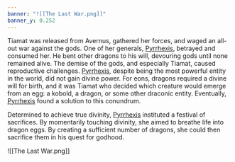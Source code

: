 ```yaml
---
banner: "![[The Last War.png]]"
banner_y: 0.252
---
```

Tiamat was released from Avernus, gathered her forces, and waged an all-out war against the gods. One of her generals, [Pyrrhexis](Pyrrhexis.md), betrayed and consumed her. He bent other dragons to his will, devouring gods until none remained alive. The demise of the gods, and especially Tiamat, caused reproductive challenges. [Pyrrhexis](Pyrrhexis.md), despite being the most powerful entity in the world, did not gain divine power. For eons, dragons required a divine will for birth, and it was Tiamat who decided which creature would emerge from an egg: a kobold, a dragon, or some other draconic entity. Eventually, [Pyrrhexis](Pyrrhexis.md) found a solution to this conundrum.

Determined to achieve true divinity, [Pyrrhexis](Pyrrhexis.md) instituted a festival of sacrifices. By momentarily touching divinity, she aimed to breathe life into dragon eggs. By creating a sufficient number of dragons, she could then sacrifice them in his quest for godhood.

![[The Last War.png]]